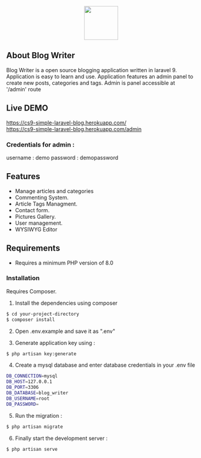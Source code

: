 <p align="center"><img src="http://freecs9.epizy.com/blog-writer/public/images/logo/logo.png" height="90"></p>




## About Blog Writer

Blog Writer is a  open source blogging application written in laravel 9. Application is easy to learn and use. Application features an admin panel to create new posts, categories and tags. Admin is panel accessible at '/admin' route

## Live DEMO

https://cs9-simple-laravel-blog.herokuapp.com/  
https://cs9-simple-laravel-blog.herokuapp.com/admin

### Credentials for admin : 
username : demo 
password : demopassword




## Features
- Manage articles and categories
- Commenting System.
- Article Tags Managment.
- Contact form.
- Pictures Gallery.
- User management.
- WYSIWYG Editor

## Requirements
- Requires a minimum PHP version of 8.0


### Installation

Requires Composer.


1. Install the dependencies using composer

```sh
$ cd your-project-directory
$ composer install
```

2. Open .env.example and save it as ".env"

3. Generate application key using :

```sh
$ php artisan key:generate
```



4. Create a mysql database and enter database credentials in your .env file  

```sh
DB_CONNECTION=mysql
DB_HOST=127.0.0.1
DB_PORT=3306
DB_DATABASE=blog_writer
DB_USERNAME=root
DB_PASSWORD=
```

5. Run the migration :

```sh
$ php artisan migrate
```


6. Finally start the development server :

```sh
$ php artisan serve
```



